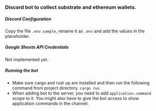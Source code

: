 ### Discord bot to collect substrate and ethereum wallets.

##### Discord Configuration
Copy the file `.env.sample`, rename it as `.env` and add the values in the placeholder.

##### Google Sheets API Credentials
Not implemented yet.

##### Running the bot
- Make sure cargo and rust up are installed and then run the following command from project directory.
`cargo run`
- When adding bot to the server, you need to add `application.command` scope to it. You might also have to give the bot access to show application commands in the channel.
